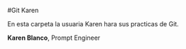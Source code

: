 #Git Karen

En esta carpeta la usuaria Karen hara sus practicas de Git.

**Karen Blanco**, Prompt Engineer
